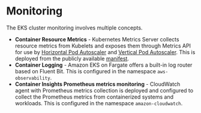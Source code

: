 # Monitoring 
The EKS cluster monitoring involves multiple concepts.
* **Container Resource Metrics** - Kubernetes Metrics Server collects resource metrics from Kubelets and exposes them through Metrics API for use by [Horizontal Pod Autoscaler](https://kubernetes.io/docs/tasks/run-application/horizontal-pod-autoscale/) and [Vertical Pod Autoscaler](https://github.com/kubernetes/autoscaler/tree/master/vertical-pod-autoscaler/). This is deployed from the publicly available [manifest](https://github.com/kubernetes-sigs/metrics-server/releases/latest/download/components.yaml).
* **Container Logging** - Amazon EKS on Fargate offers a built-in log router based on Fluent Bit. This is configured in the namespace `aws-observability`.
* **Container Insights Prometheus metrics monitoring** - CloudWatch agent with Prometheus metrics collection is deployed and configured to collect the Prometheus metrics from containerized systems and workloads. This is configured in the namespace `amazon-cloudwatch`.